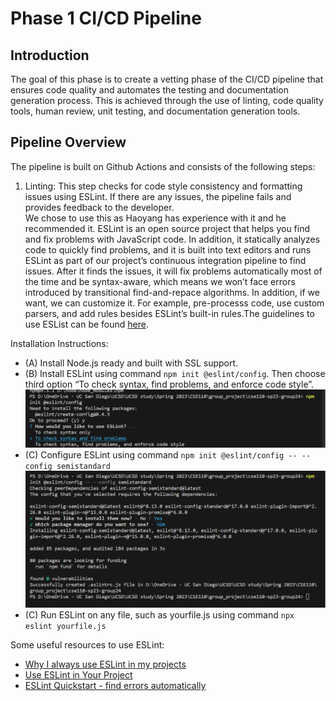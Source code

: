 # Phase 1 CI/CD Pipeline

## Introduction
The goal of this phase is to create a vetting phase of the CI/CD pipeline that ensures code quality and automates the testing and documentation generation process. This is achieved through the use of linting, code quality tools, human review, unit testing, and documentation generation tools.

## Pipeline Overview

The pipeline is built on Github Actions and consists of the following steps:

1. Linting: This step checks for code style consistency and formatting issues using ESLint. If there are any issues, the pipeline fails and provides feedback to the developer. <br> We chose to use this as Haoyang has experience with it and he recommended it. ESLint is an open source project that helps you find and fix problems with JavaScript code. In addition, it statically analyzes code to quickly find problems, and it is built into text editors and runs ESLint as part of our project’s continuous integration pipeline to find issues. After it finds the issues, it will fix problems automatically most of the time and be syntax-aware, which means we won’t face errors introduced by transitional find-and-repace algorithms. In addition, if we want,  we can customize it. For example, pre-processs code, use custom parsers, and add rules besides ESLint’s built-in rules.The guidelines to use ESList can be found [here](https://eslint.org/docs/latest/). <br>


Installation Instructions: 
- (A) Install Node.js ready and built with SSL support.
- (B) Install ESLint using command `npm init @eslint/config`. Then choose third option “To check syntax, find problems, and enforce code style”.
![Image](install_eslint1.png)
- (C) Configure ESLint using command `npm init @eslint/config -- --config semistandard`
![Image](/admin/cipipeline/install_eslint2.png)
- (C) Run ESLint on any file, such as yourfile.js using command `npx eslint yourfile.js`

Some useful resources to use ESLint:
- [Why I always use ESLint in my projects](https://youtu.be/ZuDIXV94Z1w)
- [Use ESLint in Your Project](https://eslint.org/docs/latest/use/)
- [ESLint Quickstart - find errors automatically](https://www.youtube.com/watch?v=qhuFviJn-es&ab_channel=freeCodeCamp.org)

